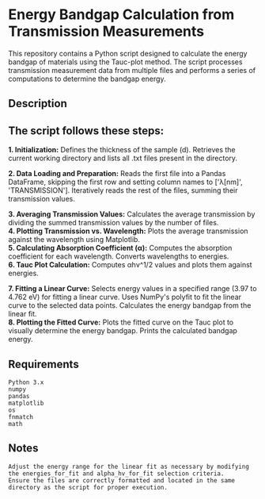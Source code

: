# Energy Bandgap Calculation from Transmission Measurements

This repository contains a Python script designed to calculate the energy bandgap of materials using the Tauc-plot method. The script processes transmission measurement data from multiple files and performs a series of computations to determine the bandgap energy.
## Description

## The script follows these steps:
<b>1. Initialization:</b>
        Defines the thickness of the sample (d).
        Retrieves the current working directory and lists all .txt files present in the directory. </br>

<b>2. Data Loading and Preparation:</b>
        Reads the first file into a Pandas DataFrame, skipping the first row and setting column names to ['λ[nm]', 'TRANSMISSION'].
        Iteratively reads the rest of the files, summing their transmission values.

<b>3. Averaging Transmission Values:</b>
        Calculates the average transmission by dividing the summed transmission values by the number of files. </br>
<b>4. Plotting Transmission vs. Wavelength:</b>
        Plots the average transmission against the wavelength using Matplotlib. </br>
<b>5. Calculating Absorption Coefficient (α):</b>
        Computes the absorption coefficient for each wavelength.
        Converts wavelengths to energies. </br>
<b>6. Tauc Plot Calculation:</b>
        Computes αhν^1/2 values and plots them against energies. </br>

<b>7. Fitting a Linear Curve:</b>
        Selects energy values in a specified range (3.97 to 4.762 eV) for fitting a linear curve.
        Uses NumPy's polyfit to fit the linear curve to the selected data points.
        Calculates the energy bandgap from the linear fit. </br>
<b>8. Plotting the Fitted Curve:</b>
        Plots the fitted curve on the Tauc plot to visually determine the energy bandgap.
        Prints the calculated bandgap energy. </br>

## Requirements

    Python 3.x
    numpy
    pandas
    matplotlib
    os
    fnmatch
    math


## Notes
    Adjust the energy range for the linear fit as necessary by modifying the energies_for_fit and alpha_hv_for_fit selection criteria.
    Ensure the files are correctly formatted and located in the same directory as the script for proper execution.

